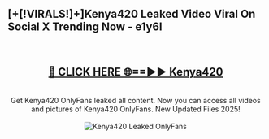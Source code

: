 <h2>[+[!VIRALS!]+]Kenya420 Leaked Video Viral On Social X Trending Now - e1y6l</h2>
<br>
<div align="center">
<h2><a href="https://libra.edu.pl?Kenya420" rel="nofollow">🔴 CLICK HERE 🌐==►► Kenya420</a></h2>
<br>
Get Kenya420 OnlyFans leaked all content. Now you can access all videos and pictures of Kenya420 OnlyFans. New Updated Files 2025!
<br>
<br>
<a href="https://libra.edu.pl?Kenya420" rel="nofollow" data-target="animated-image.originalLink"><img src="https://i.ibb.co.com/WyWwxjT/player-gif2.gif" alt="Kenya420 Leaked OnlyFans" style="max-width: 100%; display: inline-block;" data-target="animated-image.originalImage"></a>
</div>
<br>